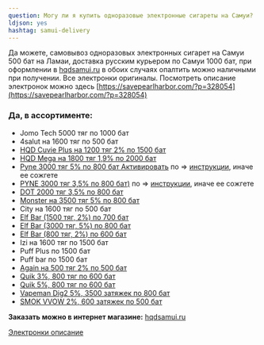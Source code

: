 ```yaml
---
question: Могу ли я купить одноразовые электронные сигареты на Самуи?
ldjson: yes 
hashtag: samui-delivery 
---
```


Да можете, самовывоз одноразовых электронных сигарет на Самуи 500 бат на Ламаи, доставка русским курьером по Самуи 1000 бат, при оформлении в  [hqdsamui.ru](https://hqdsamui.ru/electronki/) в обоих случаях опалтить можно наличными при получении. Все электронки оригиналы. Посмотреть описание электронок можно здесь [https://savepearlharbor.com/?p=328054](https://savepearlharbor.com/?p=328054)


### **Да, в ассортименте:**

* Jomo Tech 5000 тяг по 1000 бат
* 4salut на 1600 тяг по 500 бат
* [HQD Cuvie Plus на 1200 тяг 2% по 1500 бат](https://hqdsamui.ru/electronki/)
* [HQD Mega на 1800 тяг 1,9% по 2000 бат](https://hqdsamui.ru/electronki/)
* [Pyne 3000 тяг 5% по 800 бат Активировать](https://hqdsamui.ru/electronki/) по => [инструкции](https://savepearlharbor.com/?p=330334), иначе ее сожгете 
* [PYNE 3000 тяг 3,5% по 800 бат)](https://hqdsamui.ru/electronki/) по => [инструкции](https://savepearlharbor.com/?p=330334), иначе ее сожгете
* [DOT 2000 тяг 3,5% по 800 бат](https://hqdsamui.ru/electronki/)
* [Monster  на 3500 тяг 5% по 800 бат](https://hqdsamui.ru/electronki/)
* City на 1600 тяг по 500 бат
* [Elf Bar (1500 тяг, 2%) по 700 бат](https://hqdsamui.ru/electronki/)
* [Elf Bar (3000 тяг, 5%) по 800 бат](https://hqdsamui.ru/electronki/)
* [Elf Bar (800 тяг, 2%) по 600 бат](https://hqdsamui.ru/electronki/)
* Izi на 1600 тяг по 1500 бат
* Puff Plus по 1500 бат
* Puff bar по 1500 бат
* [Again на 500 тяг 2% по 500 бат](https://hqdsamui.ru/electronki/)
* [Quik 3%, 800 тяг по 600 бат](https://hqdsamui.ru/electronki/)
* [Quik 5%, 800 тяг по 600 бат](https://hqdsamui.ru/electronki/)
* [Vapeman Dig2 5%, 3500 затяжек по 800 бат](https://hqdsamui.ru/electronki/)
* [SMOK VVOW 2%, 600 затяжек по 500 бат](https://hqdsamui.ru/electronki/)

**Заказать можно в интернет магазине:** [hqdsamui.ru](https://hqdsamui.ru/electronki/)

[Электронки описание](https://savepearlharbor.com/?p=328054)


